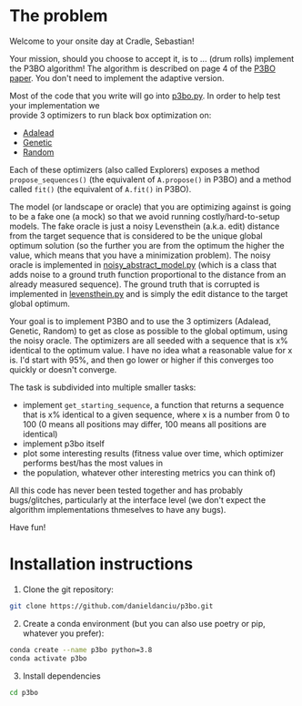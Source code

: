 # The problem
Welcome to your onsite day at Cradle, Sebastian!

Your mission, should you choose to accept it, is to ... (drum rolls) implement the P3BO algorithm! The algorithm
is described on page 4 of the [P3BO paper](https://arxiv.org/pdf/2006.03227.pdf). You don't need 
to implement the adaptive version.

Most of the code that you write will go into [p3bo.py](p3bo.py). In order to help test your implementation we  
provide 3 optimizers to run black box optimization on:

- [Adalead](flexs/optimizers/adalead.py)
- [Genetic](flexs/optimizers/genetic_algorithm.py)
- [Random]((flexs/optimizers/random.py))

Each of these optimizers (also called Explorers) exposes a method `propose_sequences()` (the equivalent of `A.propose()`
in P3BO) and a method called `fit()` (the equivalent of `A.fit()` in P3BO).

The model (or landscape or oracle) that you are optimizing against is going to be a fake one (a mock) so that we avoid
running costly/hard-to-setup models. The fake oracle is just a noisy Levensthein (a.k.a. edit) distance from the target sequence that
is considered to be the unique global optimum solution (so the further you are from the optimum the higher the value,
which means that you have a minimization problem). The noisy oracle is implemented in
[noisy_abstract_model.py](flexs/models/noisy_abstract_model.py) (which is a class that adds noise to a ground truth
function proportional to the distance from an already measured sequence). The ground truth that is corrupted is
implemented in [levensthein.py](flexs/models/levensthein.py) and is simply the edit distance to the target global
optimum.

Your goal is to implement P3BO and to use the 3 optimizers (Adalead, Genetic, Random) to get as close as possible to the
global optimum, using the noisy oracle. The optimizers are all seeded with a sequence that is x% identical to the
optimum value. I have no idea what a reasonable value for x is. I'd start with 95%, and then go lower or higher if this
converges too quickly or doesn't converge.

The task is subdivided into multiple smaller tasks:

* implement `get_starting_sequence`, a function that returns a sequence that is x% identical to a given sequence, where
  x is a number from 0 to 100 (0 means all positions may differ, 100 means all positions are identical)
* implement p3bo itself
* plot some interesting results (fitness value over time, which optimizer performs best/has the most values in
* the population, whatever other interesting metrics you can think of)

All this code has never been tested together and has probably bugs/glitches, particularly at the interface level
(we don't expect the algorithm implementations thmeselves to have any bugs).

Have fun!

# Installation instructions
1. Clone the git repository:
```bash
git clone https://github.com/danieldanciu/p3bo.git
```
2. Create a conda environment (but you can also use poetry or pip, whatever you prefer):
```bash
conda create --name p3bo python=3.8
conda activate p3bo
```

3. Install dependencies
```bash
cd p3bo

```
